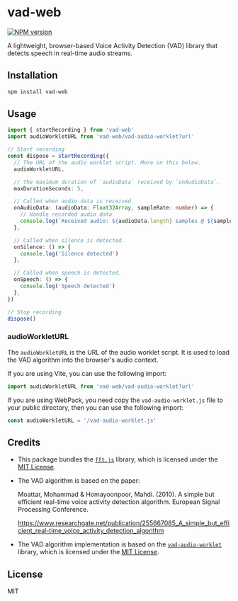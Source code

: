 # vad-web

[![NPM version](https://img.shields.io/npm/v/vad-web?color=a1b858&label=)](https://www.npmjs.com/package/vad-web)

A lightweight, browser-based Voice Activity Detection (VAD) library that detects speech in real-time audio streams.

## Installation

```bash
npm install vad-web
```

## Usage

```ts
import { startRecording } from 'vad-web'
import audioWorkletURL from 'vad-web/vad-audio-worklet?url'

// Start recording
const dispose = startRecording({
  // The URL of the audio worklet script. More on this below.
  audioWorkletURL,

  // The maximum duration of `audioData` received by `onAudioData`.
  maxDurationSeconds: 5,

  // Called when audio data is received.
  onAudioData: (audioData: Float32Array, sampleRate: number) => {
    // Handle recorded audio data
    console.log(`Received audio: ${audioData.length} samples @ ${sampleRate}Hz`)
  },

  // Called when silence is detected.
  onSilence: () => {
    console.log('Silence detected')
  },

  // Called when speech is detected.
  onSpeech: () => {
    console.log('Speech detected')
  },
})

// Stop recording
dispose()
```

### audioWorkletURL

The `audioWorkletURL` is the URL of the audio worklet script. It is used to load the VAD algorithm into the browser's audio context.

If you are using Vite, you can use the following import:

```ts
import audioWorkletURL from 'vad-web/vad-audio-worklet?url'
```

If you are using WebPack, you need copy the `vad-audio-worklet.js` file to your public directory, then you can use the following import:

```ts
const audioWorkletURL = '/vad-audio-worklet.js'
```

## Credits

- This package bundles the [`fft.js`](https://github.com/indutny/fft.js) library, which is licensed under the [MIT License](https://github.com/indutny/fft.js?tab=readme-ov-file#license).

- The VAD algorithm is based on the paper:

  Moattar, Mohammad & Homayoonpoor, Mahdi. (2010). A simple but efficient real-time voice activity detection algorithm. European Signal Processing Conference.

  https://www.researchgate.net/publication/255667085_A_simple_but_efficient_real-time_voice_activity_detection_algorithm

- The VAD algorithm implementation is based on the [`vad-audio-worklet`](https://github.com/thurti/vad-audio-worklet) library, which is licensed under the [MIT License](https://github.com/thurti/vad-audio-worklet/blob/main/LICENSE).

## License

MIT
